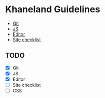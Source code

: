 # Khaneland Guidelines

- [Git](git/)
- [JS](js/)
- [Editor](editor/)
- [Site checklist](site-checklist/)

## TODO

- [x] Git
- [x] JS
- [x] Editor
- [ ] Site checklist
- [ ] CSS
